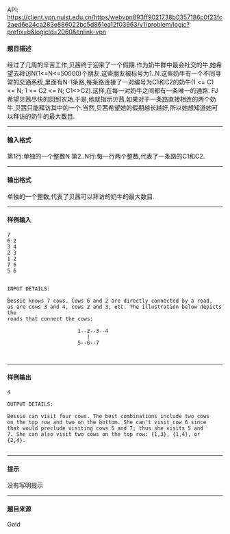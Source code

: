 API: https://client.vpn.nuist.edu.cn/https/webvpn893ff9021738b0357186c0f23fc2aed6e24ca283e886022bc5d861ea12f03963/v1/problem/logic?prefix=b&logicId=2060&enlink-vpn

#### 题目描述

经过了几周的辛苦工作,贝茜终于迎来了一个假期.作为奶牛群中最会社交的牛,她希望去拜访N(1<=N<=50000)个朋友.这些朋友被标号为1..N.这些奶牛有一个不同寻常的交通系统,里面有N-1条路,每条路连接了一对编号为C1和C2的奶牛(1 <= C1 <= N; 1 <= C2 <= N; C1<>C2).这样,在每一对奶牛之间都有一条唯一的通路. FJ希望贝茜尽快的回到农场.于是,他就指示贝茜,如果对于一条路直接相连的两个奶牛,贝茜只能拜访其中的一个.当然,贝茜希望她的假期越长越好,所以她想知道她可以拜访的奶牛的最大数目.

---

#### 输入格式

第1行:单独的一个整数N 第2..N行:每一行两个整数,代表了一条路的C1和C2.

---

#### 输出格式

单独的一个整数,代表了贝茜可以拜访的奶牛的最大数目.

---

#### 样例输入
```
7
6 2
3 4
2 3
1 2
7 6
5 6


INPUT DETAILS:

Bessie knows 7 cows. Cows 6 and 2 are directly connected by a road,
as are cows 3 and 4, cows 2 and 3, etc. The illustration below depicts the
roads that connect the cows:

                       1--2--3--4
                          |
                       5--6--7



```

---

#### 样例输出
```
4

OUTPUT DETAILS:

Bessie can visit four cows. The best combinations include two cows
on the top row and two on the bottom. She can't visit cow 6 since
that would preclude visiting cows 5 and 7; thus she visits 5 and
7. She can also visit two cows on the top row: {1,3}, {1,4}, or
{2,4}.


```

---

#### 提示

没有写明提示

---

#### 题目来源

Gold